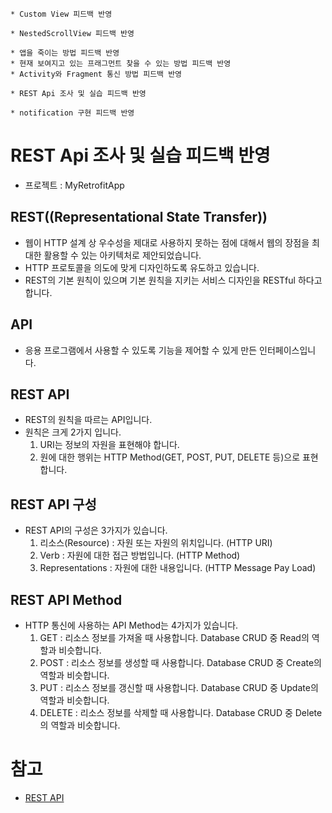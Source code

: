 ```
* Custom View 피드백 반영

* NestedScrollView 피드백 반영

* 앱을 죽이는 방법 피드백 반영
* 현재 보여지고 있는 프래그먼트 찾을 수 있는 방법 피드백 반영
* Activity와 Fragment 통신 방법 피드백 반영

* REST Api 조사 및 실습 피드백 반영

* notification 구현 피드백 반영
```
# REST Api 조사 및 실습 피드백 반영
* 프로젝트 : MyRetrofitApp
## REST((Representational State Transfer))
* 웹이 HTTP 설계 상 우수성을 제대로 사용하지 못하는 점에 대해서 웹의 장점을 최대한 활용할 수 있는 아키텍처로 제안되었습니다.
* HTTP 프로토콜을 의도에 맞게 디자인하도록 유도하고 있습니다.
* REST의 기본 원칙이 있으며 기본 원칙을 지키는 서비스 디자인을 RESTful 하다고 합니다.
## API
* 응용 프로그램에서 사용할 수 있도록 기능을 제어할 수 있게 만든 인터페이스입니다.
## REST API
* REST의 원칙을 따르는 API입니다.
* 원칙은 크게 2가지 입니다.
  1. URI는 정보의 자원을 표현해야 합니다.
  2. 원에 대한 행위는 HTTP Method(GET, POST, PUT, DELETE 등)으로 표현합니다.
## REST API 구성
* REST API의 구성은 3가지가 있습니다.
  1. 리소스(Resource) : 자원 또는 자원의 위치입니다. (HTTP URI)
  2. Verb : 자원에 대한 접근 방법입니다. (HTTP Method)
  3. Representations : 자원에 대한 내용입니다. (HTTP Message Pay Load)
## REST API Method
* HTTP 통신에 사용하는 API Method는 4가지가 있습니다.
  1. GET : 리소스 정보를 가져올 때 사용합니다. Database CRUD 중 Read의 역할과 비슷합니다.
  2. POST : 리소스 정보를 생성할 때 사용합니다. Database CRUD 중 Create의 역할과 비슷합니다.
  3. PUT : 리소스 정보를 갱신할 때 사용합니다. Database CRUD 중 Update의 역할과 비슷합니다.
  4. DELETE : 리소스 정보를 삭제할 때 사용합니다. Database CRUD 중 Delete의 역할과 비슷합니다.

# 참고
* [REST API](https://poiemaweb.com/js-rest-api)